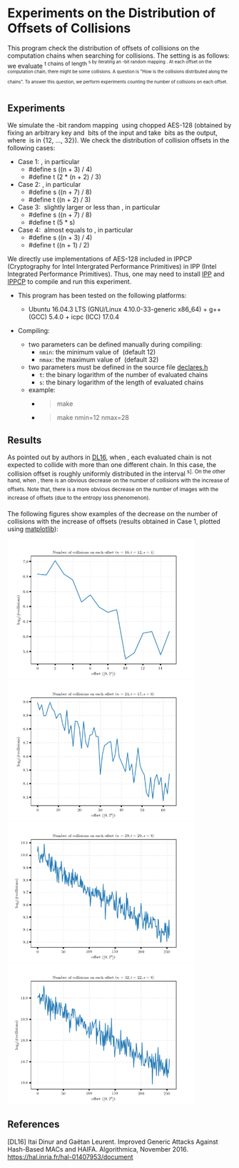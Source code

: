 # Experiments on the Distribution of Offsets of Collisions #

This program check the distribution of offsets of collisions on the computation chains when searching for collisions.
The setting is as follows: we evaluate <MATH>2<sup>t</MATH> chains of length <MATH>2<sup>s</MATH> by iterating an <MATH>n</MATH>-bit random mapping <MATH>f</MATH>. At each offset on the computation chain, there might be some collisions. A question is "How is the collisions distributed along the chains". To answer this question, we perform experiments counting the number of collisions on each offset.

## Experiments ##

We simulate the <MATH>n</MATH>-bit random mapping <MATH>f</MATH> using chopped AES-128 (obtained by fixing an arbitrary key and <MATH>128-n</MATH> bits of the input and take <MATH>n</MATH> bits as the output, where <MATH>n</MATH> is in {12, ..., 32}). We check the distribution of collision offsets in the following cases:
- Case 1: <MATH>t + 2s > n</MATH>, in particular
  + \#define s ((n + 3) / 4)
  + \#define t (2 * (n + 2) / 3) 
- Case 2: <MATH>t + 2s < n</MATH>, in particular
  + \#define s ((n + 7) / 8)
  + \#define t ((n + 2) / 3)  
- Case 3: <MATH>t + 2s</MATH> slightly larger or less than <MATH>n</MATH>, in particular
  + \#define s ((n + 7) / 8)
  + \#define t (5 * s)
- Case 4: <MATH>t + 2s</MATH> almost equals to <MATH>n</MATH>, in particular
  + \#define s ((n + 3) / 4)
  + \#define t ((n + 1) / 2)

We directly use implementations of AES-128 included in IPPCP (Cryptography for Intel Intergrated Performance Primitives) in IPP (Intel Integrated Performance Primitives). Thus, one may need to install [IPP](https://software.intel.com/en-us/intel-ipp) and [IPPCP](https://software.intel.com/en-us/get-ipp-cryptography-libraries) to compile and run this experiment.

- This program has been tested on the following platforms:
  + Ubuntu 16.04.3 LTS (GNU/Linux 4.10.0-33-generic x86_64) + g++ (GCC) 5.4.0 + icpc (ICC) 17.0.4

- Compiling:
  + two parameters can be defined manually during compiling:
     * `nmin`: the minimum value of <MATH>n</MATH> (default 12)
     * `nmax`: the maximum value of <MATH>n</MATH> (default 32)
  + two parameters must be defined in the source file [declares.h]()
     * `t`: the binary logarithm of the number of evaluated chains
     * `s`: the binary logarithm of the length of evaluated chains
  + example:
     * > make 
     * > make nmin=12 nmax=28

## Results ##

As pointed out by authors in [DL16](https://hal.inria.fr/hal-01407953/document), when <MATH>t + 2s <= n</MATH>, each evaluated chain is not expected to collide with more than one different chain. In this case, the collision offset is roughly uniformly distributed in the interval <MATH>[0, 2<sup>s]</MATH>. On the other hand, when <MATH>t + 2s > n</MATH>, there is an obvious decrease on the number of collisions with the increase of offsets. Note that, there is a more obvious decrease on the number of images with the increase of offsets (due to the entropy loss phenomenon).

The following figures show examples of the decrease on the number of collisions with the increase of offsets (results obtained in Case 1, plotted using [matplotlib](https://matplotlib.org/)):

<img src="results_t+2s_greater_n/n16_t12_s4_collisions.png" width="420"/> <img src="results_t+2s_greater_n/n24_t17_s6_collisions.png" width="420"/>
<img src="results_t+2s_greater_n/n29_t20_s8_collisions.png" width="420"/> <img src="results_t+2s_greater_n/n32_t22_s8_collisions.png" width="420"/>

## References ##
[DL16] Itai Dinur and Gaëtan Leurent. Improved Generic Attacks Against Hash-Based MACs and HAIFA. Algorithmica, November 2016. https://hal.inria.fr/hal-01407953/document
